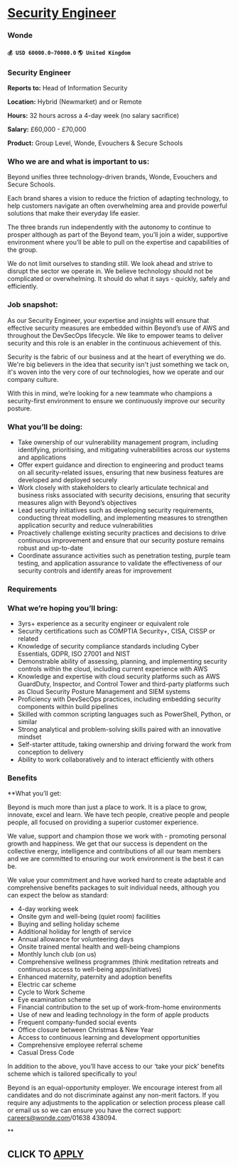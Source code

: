 # [Security Engineer](https://www.remotewlb.com/apply/security-engineer-91075)  
### Wonde  
#### `💰 USD 60000.0~70000.0` `🌎 United Kingdom`  

### Security Engineer

**Reports to:** Head of Information Security

**Location:** Hybrid (Newmarket) and or Remote

**Hours:** 32 hours across a 4-day week (no salary sacrifice)

**Salary:** £60,000 - £70,000

**Product:** Group Level, Wonde, Evouchers & Secure Schools

### Who we are and what is important to us:

Beyond unifies three technology-driven brands, Wonde, Evouchers and Secure Schools.

Each brand shares a vision to reduce the friction of adapting technology, to help customers navigate an often overwhelming area and provide powerful solutions that make their everyday life easier.

The three brands run independently with the autonomy to continue to prosper although as part of the Beyond team, you’ll join a wider, supportive environment where you’ll be able to pull on the expertise and capabilities of the group.

We do not limit ourselves to standing still. We look ahead and strive to disrupt the sector we operate in. We believe technology should not be complicated or overwhelming. It should do what it says - quickly, safely and efficiently.

### Job snapshot:

As our Security Engineer, your expertise and insights will ensure that effective security measures are embedded within Beyond’s use of AWS and throughout the DevSecOps lifecycle. We like to empower teams to deliver security and this role is an enabler in the continuous achievement of this.

Security is the fabric of our business and at the heart of everything we do. We're big believers in the idea that security isn't just something we tack on, it's woven into the very core of our technologies, how we operate and our company culture.

With this in mind, we’re looking for a new teammate who champions a security-first environment to ensure we continuously improve our security posture.

### What you’ll be doing:

  * Take ownership of our vulnerability management program, including identifying, prioritising, and mitigating vulnerabilities across our systems and applications
  * Offer expert guidance and direction to engineering and product teams on all security-related issues, ensuring that new business features are developed and deployed securely
  * Work closely with stakeholders to clearly articulate technical and business risks associated with security decisions, ensuring that security measures align with Beyond’s objectives
  * Lead security initiatives such as developing security requirements, conducting threat modelling, and implementing measures to strengthen application security and reduce vulnerabilities
  * Proactively challenge existing security practices and decisions to drive continuous improvement and ensure that our security posture remains robust and up-to-date
  * Coordinate assurance activities such as penetration testing, purple team testing, and application assurance to validate the effectiveness of our security controls and identify areas for improvement

### Requirements

### What we’re hoping you’ll bring:

  * 3yrs+ experience as a security engineer or equivalent role
  * Security certifications such as COMPTIA Security+, CISA, CISSP or related
  * Knowledge of security compliance standards including Cyber Essentials, GDPR, ISO 27001 and NIST
  * Demonstrable ability of assessing, planning, and implementing security controls within the cloud, including current experience with AWS
  * Knowledge and expertise with cloud security platforms such as AWS GuardDuty, Inspector, and Control Tower and third-party platforms such as Cloud Security Posture Management and SIEM systems
  * Proficiency with DevSecOps practices, including embedding security components within build pipelines
  * Skilled with common scripting languages such as PowerShell, Python, or similar
  * Strong analytical and problem-solving skills paired with an innovative mindset 
  * Self-starter attitude, taking ownership and driving forward the work from conception to delivery 
  * Ability to work collaboratively and to interact efficiently with others 

### Benefits

 **What you’ll get:

Beyond is much more than just a place to work. It is a place to grow, innovate, excel and learn. We have tech people, creative people and people people, all focused on providing a superior customer experience.

We value, support and champion those we work with - promoting personal growth and happiness. We get that our success is dependent on the collective energy, intelligence and contributions of all our team members and we are committed to ensuring our work environment is the best it can be.

We value your commitment and have worked hard to create adaptable and comprehensive benefits packages to suit individual needs, although you can expect the below as standard:

  * 4-day working week 
  * Onsite gym and well-being (quiet room) facilities 
  * Buying and selling holiday scheme
  * Additional holiday for length of service 
  * Annual allowance for volunteering days 
  * Onsite trained mental health and well-being champions 
  * Monthly lunch club (on us) 
  * Comprehensive wellness programmes (think meditation retreats and continuous access to well-being apps/initiatives) 
  * Enhanced maternity, paternity and adoption benefits 
  * Electric car scheme 
  * Cycle to Work Scheme 
  * Eye examination scheme 
  * Financial contribution to the set up of work-from-home environments 
  * Use of new and leading technology in the form of apple products 
  * Frequent company-funded social events
  * Office closure between Christmas & New Year 
  * Access to continuous learning and development opportunities
  * Comprehensive employee referral scheme 
  * Casual Dress Code

In addition to the above, you’ll have access to our ‘take your pick’ benefits scheme which is tailored specifically to you!

Beyond is an equal-opportunity employer. We encourage interest from all candidates and do not discriminate against any non-merit factors. If you require any adjustments to the application or selection process please call or email us so we can ensure you have the correct support: careers@wonde.com/01638 438094.

**

  
## CLICK TO [APPLY](https://www.remotewlb.com/apply/security-engineer-91075)


